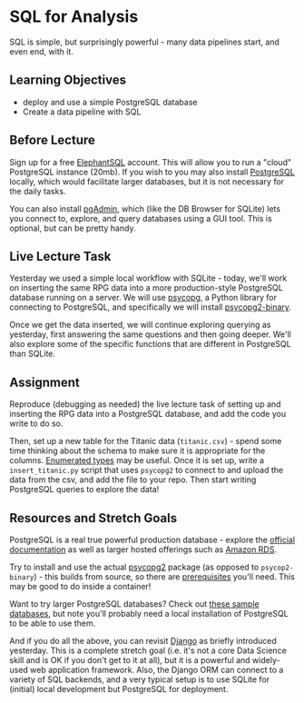 # SQL for Analysis

SQL is simple, but surprisingly powerful - many data pipelines start, and even
end, with it.

## Learning Objectives

- deploy and use a simple PostgreSQL database
- Create a data pipeline with SQL

## Before Lecture

Sign up for a free [ElephantSQL](https://www.elephantsql.com/) account. This
will allow you to run a "cloud" PostgreSQL instance (20mb). If you wish to you
may also install [PostgreSQL](https://www.postgresql.org/) locally, which would
facilitate larger databases, but it is not necessary for the daily tasks.

You can also install [pgAdmin](https://www.pgadmin.org/), which (like the DB
Browser for SQLite) lets you connect to, explore, and query databases using a
GUI tool. This is optional, but can be pretty handy.

## Live Lecture Task

Yesterday we used a simple local workflow with SQLite - today, we'll work on
inserting the same RPG data into a more production-style PostgreSQL database
running on a server. We will use [psycopg](http://initd.org/psycopg/), a Python
library for connecting to PostgreSQL, and specifically we will install
[psycopg2-binary](https://pypi.org/project/psycopg2-binary/).

Once we get the data inserted, we will continue exploring querying as yesterday,
first answering the same questions and then going deeper. We'll also explore
some of the specific functions that are different in PostgreSQL than SQLite.

## Assignment

Reproduce (debugging as needed) the live lecture task of setting up and
inserting the RPG data into a PostgreSQL database, and add the code you write to
do so.

Then, set up a new table for the Titanic data (`titanic.csv`) - spend some time
thinking about the schema to make sure it is appropriate for the columns.
[Enumerated types](https://www.postgresql.org/docs/9.1/datatype-enum.html) may
be useful. Once it is set up, write a `insert_titanic.py` script that uses
`psycopg2` to connect to and upload the data from the csv, and add the file to
your repo. Then start writing PostgreSQL queries to explore the data!

## Resources and Stretch Goals

PostgreSQL is a real true powerful production database - explore the [official
documentation](https://www.postgresql.org/docs/) as well as larger hosted
offerings such as [Amazon RDS](https://aws.amazon.com/rds/postgresql/).

Try to install and use the actual [psycopg2](https://pypi.org/project/psycopg2/)
package (as opposed to `psycop2-binary`) - this builds from source, so there are
[prerequisites](http://initd.org/psycopg/docs/install.html#install-from-source)
you'll need. This may be good to do inside a container!

Want to try larger PostgreSQL databases? Check out [these sample
databases](https://community.embarcadero.com/article/articles-database/1076-top-3-sample-databases-for-postgresql),
but note you'll probably need a local installation of PostgreSQL to be able to
use them.

And if you do all the above, you can revisit
[Django](https://docs.djangoproject.com/en/2.1/intro/) as briefly introduced
yesterday. This is a complete stretch goal (i.e. it's not a core Data Science
skill and is OK if you don't get to it at all), but it is a powerful and
widely-used web application framework. Also, the Django ORM can connect to a
variety of SQL backends, and a very typical setup is to use SQLite for (initial)
local development but PostgreSQL for deployment.

